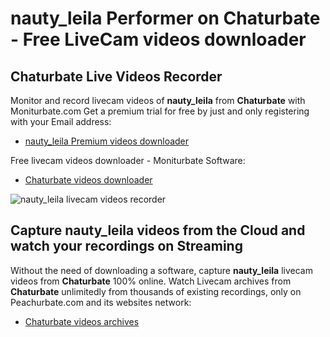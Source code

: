 # nauty_leila Performer on Chaturbate - Free LiveCam videos downloader

## Chaturbate Live Videos Recorder

Monitor and record livecam videos of **nauty_leila** from **Chaturbate** with Moniturbate.com
Get a premium trial for free by just and only registering with your Email address:
* [nauty_leila Premium videos downloader](https://moniturbate.com/request-demo-licence-key.html)

Free livecam videos downloader - Moniturbate Software:
* [Chaturbate videos downloader](https://moniturbate.com/moniturbate-download-software.html)

![nauty_leila livecam videos recorder](https://peachurnet.com/templates/moniturbate-software.png)


## Capture nauty_leila videos from the Cloud and watch your recordings on Streaming

Without the need of downloading a software, capture **nauty_leila** livecam videos from **Chaturbate** 100% online.
Watch Livecam archives from **Chaturbate** unlimitedly from thousands of existing recordings, only on Peachurbate.com and its websites network:
* [Chaturbate videos archives](https://peachurnet.com/)